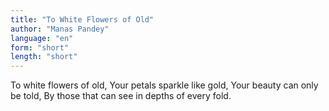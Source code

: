 ```yaml
---
title: "To White Flowers of Old"
author: "Manas Pandey"
language: "en"
form: "short"
length: "short"
---
```

To white flowers of old,
Your petals sparkle like gold,
Your beauty can only be told,
By those that can see in depths of every fold.